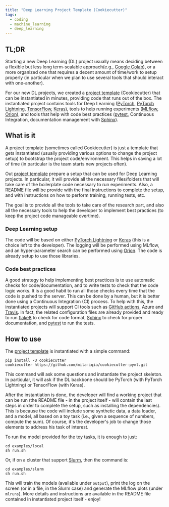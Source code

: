 ```yaml
---
title: "Deep Learning Project Template (Cookiecutter)"
tags:
  - coding
  - machine_learning
  - deep_learning
---
```


## TL;DR
Starting a new Deep Learning (DL) project usually means deciding between a flexible but
less long term-scalable approach(e.g., [Google Colab](https://colab.research.google.com/)),
or a more organized one that requires a decent amount of time/work to setup properly
(in particular when we plan to use several tools that should interact with one-another).

For our new DL projects, we created a [project template](https://github.com/mila-iqia/cookiecutter-pyml)
(Cookiecutter) that can be instantiated in minutes, providing code that runs
out of the box.
The instantiated project contains tools for Deep Learning ([PyTorch](https://pytorch.org/),
[PyTorch Lightning](https://www.pytorchlightning.ai/), [TensorFlow](https://www.tensorflow.org/),
[Keras](https://www.tensorflow.org/api_docs/python/tf/keras)), tools to help running experiments
([MLflow](https://mlflow.org/), [Orion](https://github.com/Epistimio/orion)),
and tools that help with code best practices ([pytest](https://docs.pytest.org/en/6.2.x/),
Continuous Integration, documentation management with [Sphinx](https://www.sphinx-doc.org/en/master/#)).

## What is it

A project template (sometimes called Cookiecutter) is just a template that gets instantiated
(usually providing various options to change the project setup) to bootstrap the project code/environment.
This helps in saving a lot of time (in particular is the team starts new projects often).

Out [project template](https://github.com/mila-iqia/cookiecutter-pyml) prepare a setup that can be
used for Deep Learning projects. In particular, it will provide all the necessary files/folders
that will take care of the boilerplate code necessary to run experiments.
Also, a README file will be provide with the final instructions to complete the setup, and with
instructions on how to perform training, running tests, etc.

The goal is to provide all the tools to take care of the research part, and also
all the necessary tools to help the developer to implement best practices (to keep the project
code manageable overtime).

### Deep Learning setup

The code will be based on either [PyTorch Lightning](https://www.pytorchlightning.ai/) or
[Keras](https://www.tensorflow.org/api_docs/python/tf/keras) (this is a choice left to the developer).
The logging will be performed using MLflow, and an hyper-parameter search can be performed using
[Orion](https://github.com/Epistimio/orion).
The code is already setup to use those libraries.

### Code best practices

A good strategy to help implementing best practices is to use automatic checks for code/documentation,
and to write tests to check that the code logic works. It is a good habit to run all those checks
every time that the code is pushed to the server. This can be done by a human, but it is better done
using a Continuous Integration (CI) process.
To help with this, the instantiated projects will support CI tools such as [GitHub actions](https://github.com/features/actions),
Azure and [Travis](https://travis-ci.com/). In fact,
the related configuration files are already provided and ready to run [flake8](https://flake8.pycqa.org/en/latest/)
to check for code format, [Sphinx](https://www.sphinx-doc.org/en/master/#) to check for proper documentation,
and [pytest](https://docs.pytest.org/en/6.2.x/) to run the tests.

## How to use

The [project template](https://github.com/mila-iqia/cookiecutter-pyml) is instantiated with a simple command:

    pip install -U cookiecutter
    cookiecutter https://github.com/mila-iqia/cookiecutter-pyml.git

This command will ask some questions and instantiate the project skeleton.
In particular, it will ask if the DL backbone should be PyTorch (with PyTorch Lightning) or TensorFlow (with Keras).

After the instantiation is done, the developer will find a working project that can be run
(the README file - in the project itself - will contain the last steps in order to complete the setup,
such as installing the dependencies).
This is because the code will include some synthetic data, a data loader, and a model, all based on a toy task
(i.e., given a sequence of numbers, compute the sum).
Of course, it's the developer's job to change those elements to address his task of interest.

To run the model provided for the toy tasks, it is enough to just:

    cd examples/local
    sh run.sh

Or, if on a cluster that support [Slurm](https://slurm.schedmd.com/sbatch.html), then the command is:

    cd examples/slurm
    sh run.sh

This will train the models (available under `output`), print the log on the screen (or in a file, in the Slurm
case) and generate the MLflow plots (under `mlruns`).
More details and instructions are available in the README file contained in instantiated project itself - enjoy!
